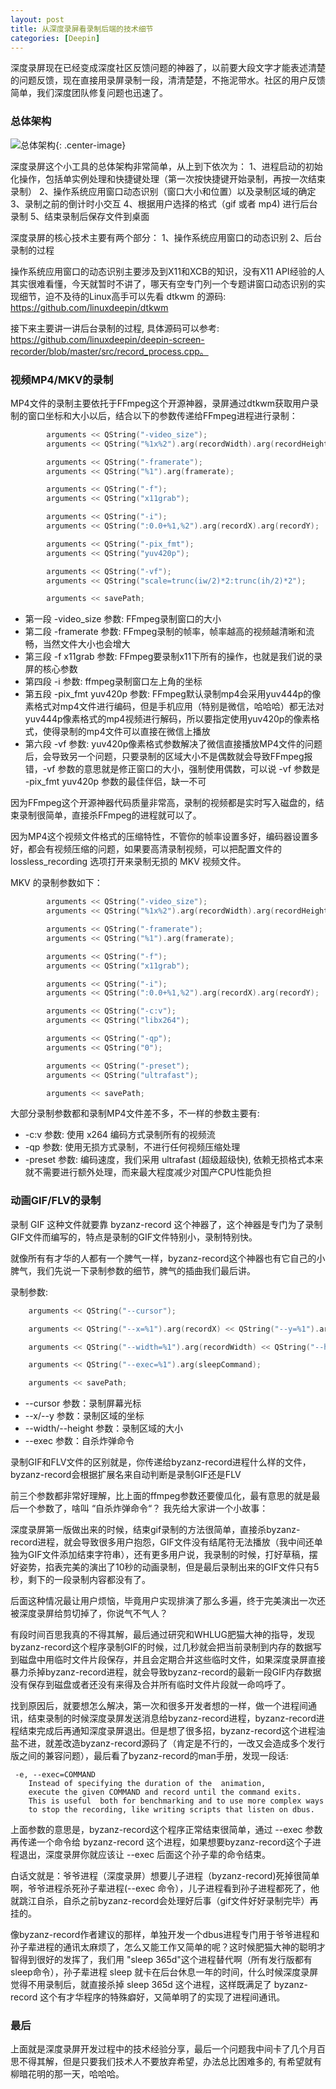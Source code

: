 ```yaml
---
layout: post
title: 从深度录屏看录制后端的技术细节
categories: [Deepin]
---
```


深度录屏现在已经变成深度社区反馈问题的神器了，以前要大段文字才能表述清楚的问题反馈，现在直接用录屏录制一段，清清楚楚，不拖泥带水。社区的用户反馈简单，我们深度团队修复问题也迅速了。

### 总体架构
![总体架构]({{site.url}}/pics/deepin-screen-recorder/deepin-screen-recorder-1.png){: .center-image}

深度录屏这个小工具的总体架构非常简单，从上到下依次为：
1、进程启动的初始化操作，包括单实例处理和快捷键处理（第一次按快捷键开始录制，再按一次结束录制）
2、操作系统应用窗口动态识别（窗口大小和位置）以及录制区域的确定
3、录制之前的倒计时小交互
4、根据用户选择的格式（gif 或者 mp4) 进行后台录制
5、结束录制后保存文件到桌面

深度录屏的核心技术主要有两个部分：
1、操作系统应用窗口的动态识别
2、后台录制的过程

操作系统应用窗口的动态识别主要涉及到X11和XCB的知识，没有X11 API经验的人其实很难看懂，今天就暂时不讲了，哪天有空专门列一个专题讲窗口动态识别的实现细节，迫不及待的Linux高手可以先看 dtkwm 的源码: https://github.com/linuxdeepin/dtkwm

接下来主要讲一讲后台录制的过程, 具体源码可以参考: https://github.com/linuxdeepin/deepin-screen-recorder/blob/master/src/record_process.cpp。

### 视频MP4/MKV的录制
MP4文件的录制主要依托于FFmpeg这个开源神器，录屏通过dtkwm获取用户录制的窗口坐标和大小以后，结合以下的参数传递给FFmpeg进程进行录制：

```c++
        arguments << QString("-video_size");
        arguments << QString("%1x%2").arg(recordWidth).arg(recordHeight);

        arguments << QString("-framerate");
        arguments << QString("%1").arg(framerate);

        arguments << QString("-f");
        arguments << QString("x11grab");

        arguments << QString("-i");
        arguments << QString(":0.0+%1,%2").arg(recordX).arg(recordY);

        arguments << QString("-pix_fmt");
        arguments << QString("yuv420p");

        arguments << QString("-vf");
        arguments << QString("scale=trunc(iw/2)*2:trunc(ih/2)*2");

        arguments << savePath;
```

* 第一段 -video_size 参数: FFmpeg录制窗口的大小
* 第二段 -framerate 参数: FFmpeg录制的帧率，帧率越高的视频越清晰和流畅，当然文件大小也会增大
* 第三段 -f x11grab 参数: FFmpeg要录制x11下所有的操作，也就是我们说的录屏的核心参数
* 第四段 -i 参数: ffmpeg录制窗口左上角的坐标
* 第五段 -pix_fmt yuv420p 参数: FFmpeg默认录制mp4会采用yuv444p的像素格式对mp4文件进行编码，但是手机应用（特别是微信，哈哈哈）都无法对yuv444p像素格式的mp4视频进行解码，所以要指定使用yuv420p的像素格式，使得录制的mp4文件可以直接在微信上播放
* 第六段 -vf 参数: yuv420p像素格式参数解决了微信直接播放MP4文件的问题后，会导致另一个问题，只要录制的区域大小不是偶数就会导致FFmpeg报错，-vf 参数的意思就是修正窗口的大小，强制使用偶数，可以说 -vf 参数是 -pix_fmt yuv420p 参数的最佳伴侣，缺一不可

因为FFmpeg这个开源神器代码质量非常高，录制的视频都是实时写入磁盘的，结束录制很简单，直接杀FFmpeg的进程就可以了。

因为MP4这个视频文件格式的压缩特性，不管你的帧率设置多好，编码器设置多好，都会有视频压缩的问题，如果要高清录制视频，可以把配置文件的 lossless_recording 选项打开来录制无损的 MKV 视频文件。

MKV 的录制参数如下：

```c++
        arguments << QString("-video_size");
        arguments << QString("%1x%2").arg(recordWidth).arg(recordHeight);

        arguments << QString("-framerate");
        arguments << QString("%1").arg(framerate);

        arguments << QString("-f");
        arguments << QString("x11grab");

        arguments << QString("-i");
        arguments << QString(":0.0+%1,%2").arg(recordX).arg(recordY);

        arguments << QString("-c:v");
        arguments << QString("libx264");

        arguments << QString("-qp");
        arguments << QString("0");

        arguments << QString("-preset");
        arguments << QString("ultrafast");

        arguments << savePath;
```
大部分录制参数都和录制MP4文件差不多，不一样的参数主要有:
* -c:v 参数: 使用 x264 编码方式录制所有的视频流
* -qp 参数: 使用无损方式录制，不进行任何视频压缩处理
* -preset 参数: 编码速度，我们采用 ultrafast (超级超级快), 依赖无损格式本来就不需要进行额外处理，而来最大程度减少对国产CPU性能负担

### 动画GIF/FLV的录制
录制 GIF 这种文件就要靠 byzanz-record 这个神器了，这个神器是专门为了录制GIF文件而编写的，特点是录制的GIF文件特别小，录制特别快。

就像所有有才华的人都有一个脾气一样，byzanz-record这个神器也有它自己的小脾气，我们先说一下录制参数的细节，脾气的插曲我们最后讲。

录制参数:

```c++
    arguments << QString("--cursor");

    arguments << QString("--x=%1").arg(recordX) << QString("--y=%1").arg(recordY);

    arguments << QString("--width=%1").arg(recordWidth) << QString("--height=%1").arg(recordHeight);

    arguments << QString("--exec=%1").arg(sleepCommand);

    arguments << savePath;
```

* --cursor 参数：录制屏幕光标
* --x/--y 参数：录制区域的坐标
* --width/--height 参数：录制区域的大小
* --exec 参数：自杀炸弹命令

录制GIF和FLV文件的区别就是，你传递给byzanz-record进程什么样的文件，byzanz-record会根据扩展名来自动判断是录制GIF还是FLV

前三个参数都非常好理解，比上面的ffmpeg参数还要傻瓜化，最有意思的就是最后一个参数了，啥叫 “自杀炸弹命令“？ 我先给大家讲一个小故事：

深度录屏第一版做出来的时候，结束gif录制的方法很简单，直接杀byzanz-record进程，就会导致很多用户抱怨，GIF文件没有结尾符无法播放（我中间还单独为GIF文件添加结束字符串），还有更多用户说，我录制的时候，打好草稿，摆好姿势，掐表完美的演出了10秒的动画录制，但是最后录制出来的GIF文件只有5秒，剩下的一段录制内容都没有了。

后面这种情况最让用户烦恼，毕竟用户实现排演了那么多遍，终于完美演出一次还被深度录屏给剪切掉了，你说气不气人？

有段时间百思我真的不得其解，最后通过研究和WHLUG肥猫大神的指导，发现byzanz-record这个程序录制GIF的时候，过几秒就会把当前录制到内存的数据写到磁盘中用临时文件片段保存，并且会定期合并这些临时文件，如果深度录屏直接暴力杀掉byzanz-record进程，就会导致byzanz-record的最新一段GIF内存数据没有保存到磁盘或者还没有来得及合并所有临时文件片段就一命呜呼了。

找到原因后，就要想怎么解决，第一次和很多开发者想的一样，做一个进程间通讯，结束录制的时候深度录屏发送消息给byzanz-record进程，byzanz-record进程结束完成后再通知深度录屏退出。但是想了很多招，byzanz-record这个进程油盐不进，就差改造byzanz-record源码了（肯定是不行的，一改又会造成多个发行版之间的兼容问题），最后看了byzanz-record的man手册，发现一段话:

```shell
 -e, --exec=COMMAND
    Instead of specifying the duration of the  animation,
    execute the given COMMAND and record until the command exits.
    This is useful  both for benchmarking and to use more complex ways
    to stop the recording, like writing scripts that listen on dbus.
```
上面参数的意思是，byzanz-record这个程序正常结束很简单，通过 --exec 参数再传递一个命令给 byzanz-record 这个进程，如果想要byzanz-record这个子进程退出，深度录屏你就应该让 --exec 后面这个孙子辈的命令结束。

白话文就是：爷爷进程（深度录屏）想要儿子进程（byzanz-record)死掉很简单啊，爷爷进程杀死孙子辈进程(--exec 命令），儿子进程看到孙子进程都死了，他就跳江自杀，自杀之前byzanz-record会处理好后事（gif文件好好录制完毕）再挂的。

像byzanz-record作者建议的那样，单独开发一个dbus进程专门用于爷爷进程和孙子辈进程的通讯太麻烦了，怎么又能工作又简单的呢？这时候肥猫大神的聪明才智得到很好的发挥了，我们用 "sleep 365d"这个进程替代啊（所有发行版都有sleep命令），孙子辈进程 sleep 就卡在后台休息一年的时间，什么时候深度录屏觉得不用录制后，就直接杀掉 sleep 365d 这个进程，这样既满足了 byzanz-record 这个有才华程序的特殊癖好，又简单明了的实现了进程间通讯。

### 最后
上面就是深度录屏开发过程中的技术经验分享，最后一个问题我中间卡了几个月百思不得其解，但是只要我们技术人不要放弃希望，办法总比困难多的, 有希望就有柳暗花明的那一天，哈哈哈。
